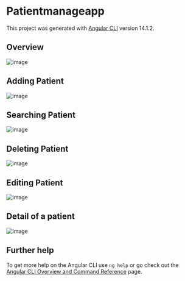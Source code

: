 # Patientmanageapp

This project was generated with [Angular CLI](https://github.com/angular/angular-cli) version 14.1.2.

## Overview

![image](https://user-images.githubusercontent.com/25501967/193693715-ebdb2dc4-3a45-4ba2-b2cf-d7fae5fe0f36.png)


## Adding Patient

![image](https://user-images.githubusercontent.com/25501967/193692035-018c8210-c665-43b0-8fda-426ac00b916f.png)


## Searching Patient

![image](https://user-images.githubusercontent.com/25501967/193692241-528cbdb5-2d71-41cc-9cd5-587ea7846a58.png)

## Deleting Patient

![image](https://user-images.githubusercontent.com/25501967/193692365-aba76891-1053-4804-b245-5f7130b7cef8.png)

## Editing Patient 

![image](https://user-images.githubusercontent.com/25501967/193692470-7ec1cdfe-e01a-4314-b9f7-dbbf51656704.png)

## Detail of a patient

![image](https://user-images.githubusercontent.com/25501967/193692615-e98945b4-b921-4dfd-a707-eb23573a8d14.png)



## Further help

To get more help on the Angular CLI use `ng help` or go check out the [Angular CLI Overview and Command Reference](https://angular.io/cli) page.
